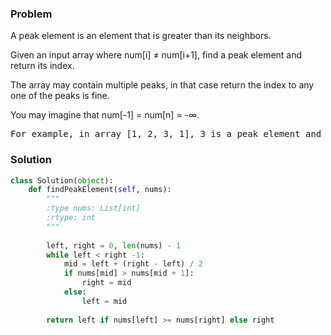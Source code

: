 ### Problem
A peak element is an element that is greater than its neighbors.

Given an input array where num[i] ≠ num[i+1], find a peak element and return its index.

The array may contain multiple peaks, in that case return the index to any one of the peaks is fine.

You may imagine that num[-1] = num[n] = -∞.
<pre>
For example, in array [1, 2, 3, 1], 3 is a peak element and your function should return the index number 2.
</pre>
### Solution
```python
class Solution(object):
    def findPeakElement(self, nums):
        """
        :type nums: List[int]
        :rtype: int
        """
        
        left, right = 0, len(nums) - 1
        while left < right -1:
            mid = left + (right - left) / 2
            if nums[mid] > nums[mid + 1]:
                right = mid
            else:
                left = mid
        
        return left if nums[left] >= nums[right] else right
        
```